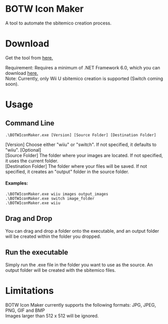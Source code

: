 # BOTW Icon Maker
A tool to automate the sbitemico creation process.
# Download
Get the tool from [here.](https://github.com/CEObrainz/BOTW-Icon-Maker/releases)

Requirement: Requires a minimum of .NET Framework 6.0, which you can download [here.](https://dotnet.microsoft.com/en-us/download/dotnet/6.0)\
Note: Currently, only Wii U sbitemico creation is supported (Switch coming soon).
# Usage
## Command Line
`.\BOTWIconMaker.exe [Version] [Source Folder] [Destination Folder]`

[Version]                Choose either "wiiu" or "switch". If not specified, it defaults to "wiiu". [Optional] \
[Source Folder]          The folder where your images are located. If not specified, it uses the current folder. \
[Destination Folder]     The folder where your files will be saved. If not specified, it creates an "output" folder in the source folder.

#### Examples:
`.\BOTWIconMaker.exe wiiu images output_images`\
`.\BOTWIconMaker.exe switch image_folder`\
`.\BOTWIconMaker.exe wiiu`

## Drag and Drop

You can drag and drop a folder onto the executable, and an output folder will be created within the folder you dropped.

## Run the executable

Simply run the .exe file in the folder you want to use as the source. An output folder will be created with the sbitemico files.

# Limitations

BOTW Icon Maker currently supports the following formats: JPG, JPEG, PNG, GIF and BMP \
Images larger than 512 x 512 will be ignored.

